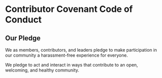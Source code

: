 # Contributor Covenant Code of Conduct

## Our Pledge

We as members, contributors, and leaders pledge to make participation in our community a harassment-free experience for everyone.

We pledge to act and interact in ways that contribute to an open, welcoming, and healthy community.
